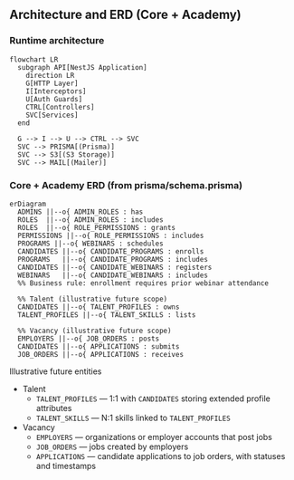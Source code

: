 ## Architecture and ERD (Core + Academy)

### Runtime architecture

```mermaid
flowchart LR
  subgraph API[NestJS Application]
    direction LR
    G[HTTP Layer]
    I[Interceptors]
    U[Auth Guards]
    CTRL[Controllers]
    SVC[Services]
  end

  G --> I --> U --> CTRL --> SVC
  SVC --> PRISMA[(Prisma)]
  SVC --> S3[(S3 Storage)]
  SVC --> MAIL[(Mailer)]
```

### Core + Academy ERD (from prisma/schema.prisma)

```mermaid
erDiagram
  ADMINS ||--o{ ADMIN_ROLES : has
  ROLES  ||--o{ ADMIN_ROLES : includes
  ROLES  ||--o{ ROLE_PERMISSIONS : grants
  PERMISSIONS ||--o{ ROLE_PERMISSIONS : includes
  PROGRAMS ||--o{ WEBINARS : schedules
  CANDIDATES ||--o{ CANDIDATE_PROGRAMS : enrolls
  PROGRAMS   ||--o{ CANDIDATE_PROGRAMS : includes
  CANDIDATES ||--o{ CANDIDATE_WEBINARS : registers
  WEBINARS   ||--o{ CANDIDATE_WEBINARS : includes
  %% Business rule: enrollment requires prior webinar attendance

  %% Talent (illustrative future scope)
  CANDIDATES ||--o{ TALENT_PROFILES : owns
  TALENT_PROFILES ||--o{ TALENT_SKILLS : lists

  %% Vacancy (illustrative future scope)
  EMPLOYERS ||--o{ JOB_ORDERS : posts
  CANDIDATES ||--o{ APPLICATIONS : submits
  JOB_ORDERS ||--o{ APPLICATIONS : receives
```

Illustrative future entities

- Talent
  - `TALENT_PROFILES` — 1:1 with `CANDIDATES` storing extended profile attributes
  - `TALENT_SKILLS` — N:1 skills linked to `TALENT_PROFILES`
- Vacancy
  - `EMPLOYERS` — organizations or employer accounts that post jobs
  - `JOB_ORDERS` — jobs created by employers
  - `APPLICATIONS` — candidate applications to job orders, with statuses and timestamps


